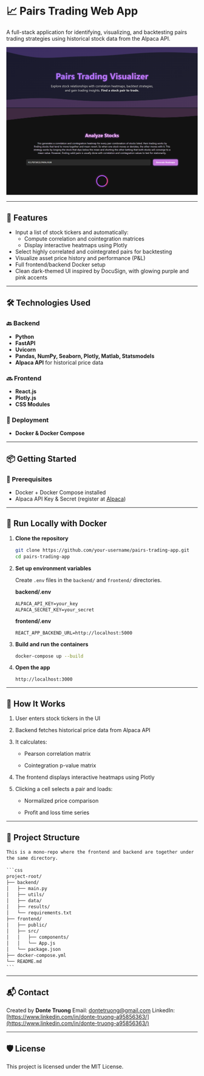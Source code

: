 # 📈 Pairs Trading Web App

A full-stack application for identifying, visualizing, and backtesting pairs trading strategies using historical stock data from the Alpaca API.

![App Screenshot](./backend/results/plots/screenshot.png) <!-- Optional, add if you have one -->

---

## 🌟 Features

- Input a list of stock tickers and automatically:
  - Compute correlation and cointegration matrices
  - Display interactive heatmaps using Plotly
- Select highly correlated and cointegrated pairs for backtesting
- Visualize asset price history and performance (P&L)
- Full frontend/backend Docker setup
- Clean dark-themed UI inspired by DocuSign, with glowing purple and pink accents

---

## 🛠️ Technologies Used

### 🔙 Backend

- **Python**
- **FastAPI**
- **Uvicorn**
- **Pandas, NumPy, Seaborn, Plotly, Matlab, Statsmodels**
- **Alpaca API** for historical price data

### 🔜 Frontend

- **React.js**
- **Plotly.js**
- **CSS Modules**

### 🐳 Deployment

- **Docker & Docker Compose**

---

## 📦 Getting Started

### 🔧 Prerequisites

- Docker + Docker Compose installed
- Alpaca API Key & Secret (register at [Alpaca](https://alpaca.markets))

---

## 🚀 Run Locally with Docker

1. **Clone the repository**

   ```bash
   git clone https://github.com/your-username/pairs-trading-app.git
   cd pairs-trading-app
   ```

2. **Set up environment variables**

   Create `.env` files in the `backend/` and `frontend/` directories.

   **backend/.env**

   ```env
   ALPACA_API_KEY=your_key
   ALPACA_SECRET_KEY=your_secret
   ```

   **frontend/.env**

   ```env
   REACT_APP_BACKEND_URL=http://localhost:5000
   ```

3. **Build and run the containers**

   ```bash
   docker-compose up --build
   ```

4. **Open the app**
   ```
   http://localhost:3000
   ```

---

## 🧠 How It Works

1. User enters stock tickers in the UI

2. Backend fetches historical price data from Alpaca API

3. It calculates:

   - Pearson correlation matrix

   - Cointegration p-value matrix

4. The frontend displays interactive heatmaps using Plotly

5. Clicking a cell selects a pair and loads:

   - Normalized price comparison

   - Profit and loss time series

---

## 📁 Project Structure

    This is a mono-repo where the frontend and backend are together under the same directory.

    ```css
    project-root/
    ├── backend/
    │   ├── main.py
    │   ├── utils/
    │   ├── data/
    │   ├── results/
    │   └── requirements.txt
    ├── frontend/
    │   ├── public/
    │   ├── src/
    │   │   ├── components/
    │   │   └── App.js
    │   └── package.json
    ├── docker-compose.yml
    └── README.md
    ```

---

## 📬 Contact

Created by **Donte Truong**
Email: [dontetruong@gmail.com](dontetruong@gmail.com)
LinkedIn: [https://www.linkedin.com/in/donte-truong-a95856363/](https://www.linkedin.com/in/donte-truong-a95856363/)

---

## 🛡 License

This project is licensed under the MIT License.
